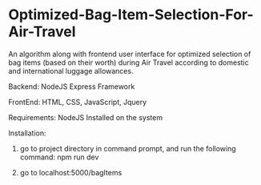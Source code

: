 # Optimized-Bag-Item-Selection-For-Air-Travel
An algorithm along with frontend user interface for optimized selection of bag items (based on their worth) during Air Travel according to domestic and international luggage allowances.

Backend:
NodeJS Express Framework

FrontEnd:
HTML, CSS, JavaScript, Jquery

Requirements:
NodeJS Installed on the system

Installation:

1) go to project directory in command prompt, and run the following command: 
  npm run dev

2) go to localhost:5000/bagItems 




